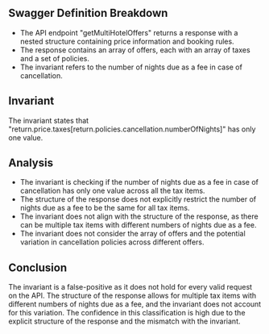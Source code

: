 ## Swagger Definition Breakdown
- The API endpoint "getMultiHotelOffers" returns a response with a nested structure containing price information and booking rules.
- The response contains an array of offers, each with an array of taxes and a set of policies.
- The invariant refers to the number of nights due as a fee in case of cancellation.

## Invariant
The invariant states that "return.price.taxes[return.policies.cancellation.numberOfNights]" has only one value.

## Analysis
- The invariant is checking if the number of nights due as a fee in case of cancellation has only one value across all the tax items.
- The structure of the response does not explicitly restrict the number of nights due as a fee to be the same for all tax items.
- The invariant does not align with the structure of the response, as there can be multiple tax items with different numbers of nights due as a fee.
- The invariant does not consider the array of offers and the potential variation in cancellation policies across different offers.

## Conclusion
The invariant is a false-positive as it does not hold for every valid request on the API. The structure of the response allows for multiple tax items with different numbers of nights due as a fee, and the invariant does not account for this variation. The confidence in this classification is high due to the explicit structure of the response and the mismatch with the invariant.
